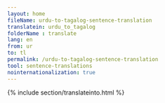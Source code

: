 ```yaml
---
layout: home
fileName: urdu-to-tagalog-sentence-translation
translatein: urdu_to_tagalog
folderName : translate
lang: en
from: ur
to: tl
permalink: /urdu-to-tagalog-sentence-translation
tool: sentence-translations
nointernationalization: true
---
```

{% include section/translateinto.html %}
